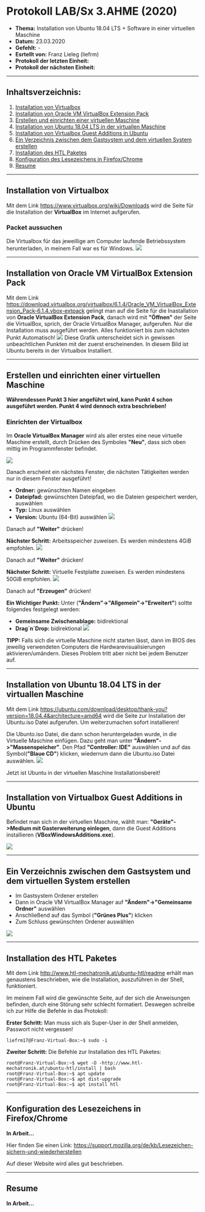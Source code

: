 # Protokoll LAB/Sx 3.AHME (2020)

* **Thema:** Installation von Ubuntu 18.04 LTS + Software in einer virtuellen Maschine
* **Datum:** 23.03.2020
* **Gefehlt:** -
* **Esrtellt von:** Franz Lieleg (liefrm)
* **Protokoll der letzten Einheit:**
* **Protokoll der nächsten Einheit:**

--------------------------------------------------------------------------------------------------------
## Inhaltsverzeichnis:

1. [Installation von Virtualbox](#installatio-von-virtualbox)
1. [Installation von Oracle VM VirtualBox Extension Pack](#installation-von-oracle-vm-virtualbox-extension-pack)
1. [Erstellen und einrichten einer virtuellen Maschine](#erstellen-und-einrichten-einer-virtuellen-maschine)
1. [Installation von Ubuntu 18.04 LTS in der virtuallen Maschine](#installetion-von-ubuntu-18.04-lts-in-der-virtuallen-maschine)
1. [Installation von Virtualbox Guest Additions in Ubuntu](#installation-von-virtualbox-guest-additions-in-ubuntu)
1. [Ein Verzeichnis zwischen dem Gastsystem und dem virtuellen System erstellen](#ein-verzeichnis-zwischen-dem-gastsystem-und-dem-virtuellen-system-erstellen)
1. [Installation des HTL Paketes](#installation-des-htl-paketes)
1. [Konfiguration des Lesezeichens in Firefox/Chrome](#konfiguration-des-lesezeichens-in-firefox/chrome)
1. [Resume](#resume)

-------------------------------------------------------------------------------------------------------
## Installation von Virtualbox
Mit dem Link https://www.virtualbox.org/wiki/Downloads wird die Seite für die Installation der **VirtualBox** im Internet aufgerufen.

### Packet aussuchen
Die Virtualbox für das jeweillige am Computer laufende Betriebssystem herunterladen, in meinem Fall war es für Windows.
![](https://cdn.discordapp.com/attachments/691664570208616518/692317087728664606/unknown.png)

-----------------------------------------------------------------------------------------------------------
## Installation von Oracle VM VirtualBox Extension Pack
Mit dem Link https://download.virtualbox.org/virtualbox/6.1.4/Oracle_VM_VirtualBox_Extension_Pack-6.1.4.vbox-extpack gelingt man auf die Seite für die Inastallation von **Oracle VirtualBox Extension Pack**, danach wird mit **"Öffnen"** der Seite die VirtualBox, sprich, der Oracle VirtualBox Manager, aufgerufen. Nur die Installation muss ausgeführt werden. Alles funktioniert bis zum nächsten Punkt Automatisch!
![](https://cdn.discordapp.com/attachments/691664570208616518/692322046234853436/unknown.png)
Diese Grafik unterscheidet sich in gewissen unbeachtlichen Punkten mit der zuerst erscheinenden. In diesem Bild ist Ubuntu bereits in der Virtualbox Installiert.

---------------------------------------------------------------------------------------------------------------
## Erstellen und einrichten einer virtuellen Maschine
**Währendessen Punkt 3 hier angeführt wird, kann Punkt 4  schon ausgeführt werden. Punkt 4 wird dennoch extra beschrieben!**

### Einrichten der Virtualbox
Im **Oracle VirtualBox Manager** wird als aller erstes eine neue virtuelle Maschine erstellt, durch Drücken des Symboles **"Neu"**, dass sich oben mittig im Programmfenster befindet.

![](https://cdn.discordapp.com/attachments/691664570208616518/692330649960448020/unknown.png)

Danach erscheint ein nächstes Fenster, die nächsten Tätigkeiten werden nur in diesem Fenster ausgeführt! 
* **Ordner:** gewünschten Namen eingeben
* **Dateipfad:** gewünschten Dateipfad, wo die Dateien gespeichert werden, auswählen
* **Typ:** Linux auswählen
* **Version:** Ubuntu (64-Bit) auswählen
![](https://media.discordapp.net/attachments/691664570208616518/692334047136841748/unknown.png?width=1443&height=617)

Danach auf **"Weiter"** drücken!

**Nächster Schritt:** Arbeitsspeicher zuweisen. Es werden mindestens 4GiB empfohlen.
![](https://media.discordapp.net/attachments/691664570208616518/692336097077755944/unknown.png)

Danach auf **"Weiter"** drücken!

**Nächster Schritt:** Virtuelle Festplatte zuweisen. Es werden mindestens 50GiB empfohlen.
![](https://media.discordapp.net/attachments/691664570208616518/692339161868402738/unknown.png)

Danach auf **"Erzeugen"** drücken!



**Ein Wichtiger Punkt:** Unter (**"Ändern"->"Allgemein"->"Erweitert"**) soltte folgendes festgelegt werden:
* **Gemeinsame Zwischenablage:** bidirektional
* **Drag´n´Drop:** bidirektional
![](https://media.discordapp.net/attachments/691664570208616518/692342307244212276/unknown.png)

**TIPP:** Falls sich die virtuelle Maschine nicht starten lässt, dann im BIOS des jeweilig verwendeten Computers die Hardwarevisualisierungen aktivieren/umändern. Dieses Problem tritt aber nicht bei jedem Benutzer auf.

-------------------------------------------------------------------------------------------------------------------------
## Installation von Ubuntu 18.04 LTS in der virtuallen Maschine
Mit dem Link https://ubuntu.com/download/desktop/thank-you?version=18.04.4&architecture=amd64 wird die Seite zur Installation der Ubuntu.iso Datei aufgerufen. Um weiterzumachen sofort installieren!

 Die Ubunto.iso Datei, die dann schon heruntergeladen wurde, in die Virtuelle Maschine einfügen. Dazu geht man unter **"Ändern"->"Massenspeicher"**. Den Pfad **"Controller: IDE"** auswählen und auf das Symbol(**"Blaue CD"**) klicken, wiederrum dann die Ubuntu.iso Datei auswählen.
![](https://media.discordapp.net/attachments/691664570208616518/692378909374939165/unknown.png)

Jetzt ist Ubuntu in der virtuellen Maschine Installationsbereit!

-------------------------------------------------------------------------------------------------------------------------------------
## Installation von Virtualbox Guest Additions in Ubuntu
Befindet man sich in der virtuellen Maschine, wählt man: **"Geräte"->Medium mit Gasterweiterung einlegen**, dann die Guest Additions installieren (**VBoxWindowsAdditions.exe**).

![](https://media.discordapp.net/attachments/691664570208616518/692384601942786188/unknown.png)

-----------------------------------------------------------------------------------------------------------------------------------
## Ein Verzeichnis zwischen dem Gastsystem und dem virtuellen System erstellen
* Im Gastsystem Ordener erstellen
* Dann in Oracle VM  VirtualBox Manager auf **"Ändern"->"Gemeinsame Ordner"** auswählen
* Anschließend auf das Symbol (**"Grünes Plus"**) klicken
* Zum Schluss gewünschten Ordener auswählen

![](https://cdn.discordapp.com/attachments/691664570208616518/692387478677487646/unknown.png)

------------------------------------------------------------------------------------------------------------------------------------
## Installation des HTL Paketes
Mit dem Link http://www.htl-mechatronik.at/ubuntu-htl/readme erhält man genaustens beschrieben, wie die Installation, auszuführen in der Shell, funktioniert.

Im meinem Fall wird die gewünschte Seite, auf der sich die Anweisungen befinden, durch eine Störung sehr schlecht formatiert. Deswegen schreibe ich zur Hilfe die Befehle in das Protokoll:

**Erster Schritt:** Man muss sich als Super-User in der Shell anmelden, Passwort nicht vergessen!
```
liefrm17@Franz-Virtual-Box:~$ sudo -i
```

**Zweiter Schritt:** Die Befehle zur Installation des HTL Paketes:
```
root@Franz-Virtual-Box:~$ wget -O -http://www.htl-mechatronik.at/ubuntu-htl/install | bash
root@Franz-Virtual-Box:~$ apt update
root@Franz-Virtual-Box:~$ apt dist-upgrade
root@Franz-Virtual-Box:~$ apt install htl
```
------------------------------------------------------------------------------------------------------------------------
## Konfiguration des Lesezeichens in Firefox/Chrome
**In Arbeit...**

Hier finden Sie einen Link: https://support.mozilla.org/de/kb/Lesezeichen-sichern-und-wiederherstellen 

Auf dieser Website wird alles gut beschrieben.

--------------------------------------------------------------------------------------------------------------------
## Resume
**In Arbeit...**

